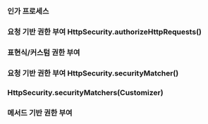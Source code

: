 ### 인가 프로세스 

### 요청 기반 권한 부여 HttpSecurity.authorizeHttpRequests()

### 표현식/커스텀 권한 부여 

### 요청 기반 권한 부여 HttpSecurity.securityMatcher()

### HttpSecurity.securityMatchers(Customizer<RequestMatcherConfigurer>)

### 메서드 기반 권한 부여